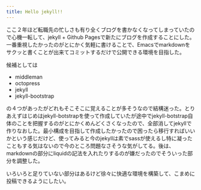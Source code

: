```yaml
---
title: Hello jekyll!!
---
```


ここ２年ほど転職先の忙しさも有り全くブログを書かなくなってしまっていたので心機一転して、jekyll + Github Pagesで新たにブログを作成することにした。
一番重視したかったのがとにかく気軽に書けることで、Emacsでmarkdownをサクッと書くことが出来てコミットするだけで公開できる環境を目指した。

候補としては

* middleman
* octopress
* jekyll
* jekyll-bootstrap

の４つがあったがどれもそこそこに覚えることが多そうなので結構迷った。とりあえずはじめはjekyll-botstrapを使って作成していたが途中でjekyll-botstrap自体のことを把握するのがとにかくめんどくさくなったので、全部消してjekyllで作りなおした。最小構成を目指して作成したかったので困ったら移行すればいいかという感じだけど、使ってみると今のjekyllは素でsassが使えるし特に凝ったこともする気はないので今のところ問題なさそうな気がしてる。後は、markdownの部分にliquidの記法を入れたりするのが嫌だったのでそういった部分を調整した。

いろいろと足りていない部分はあるけど徐々に快適な環境を構築して、こまめに投稿できるようにしたい。
